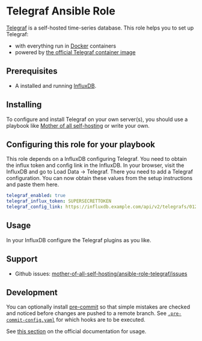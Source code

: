 <!--
SPDX-FileCopyrightText: 2023 Julian-Samuel Gebühr

SPDX-License-Identifier: AGPL-3.0-or-later
-->

# Telegraf Ansible Role

[Telegraf](https://www.influxdata.com/) is a self-hosted time-series database. This role helps you to set up Telegraf:

- with everything run in [Docker](https://www.docker.com/) containers
- powered by [the official Telegraf container image](https://hub.docker.com/r/_/telegraf/)

## Prerequisites

- A installed and running [InfluxDB](https://www.influxdata.com/).

## Installing

To configure and install Telegraf on your own server(s), you should use a playbook like [Mother of all self-hosting](https://github.com/mother-of-all-self-hosting/mash-playbook) or write your own.

## Configuring this role for your playbook

This role depends on a InfluxDB configuring Telegraf. You need to obtain the influx token and config link in the InfluxDB.
In your browser, visit the InfluxDB and go to Load Data -> Telegraf.
There you need to add a Telegraf configuration. You can now obtain these values from the setup instructions and paste them here.

```yaml
telegraf_enabled: true
telegraf_influx_token: SUPERSECRETTOKEN
telegraf_config_link: https://influxdb.example.com/api/v2/telegrafs/01234569
```

## Usage

In your InfluxDB configure the Telegraf plugins as you like.

## Support

- Github issues: [mother-of-all-self-hosting/ansible-role-telegraf/issues](https://github.com/mother-of-all-self-hosting/ansible-role-telegraf.git/issues)

## Development

You can optionally install [pre-commit](https://pre-commit.com/) so that simple mistakes are checked and noticed before changes are pushed to a remote branch. See [`.pre-commit-config.yaml`](./.pre-commit-config.yaml) for which hooks are to be executed.

See [this section](https://pre-commit.com/#usage) on the official documentation for usage.
